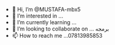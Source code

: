  - 👋 Hi, I’m @MUSTAFA-mbx5
- 👀 I’m interested in ...
- 🌱 I’m currently learning ...
- 💞️ I’m looking to collaborate on ... برمجه
- 📫 How to reach me ...07813985853

<!---
MUSTAFA-mbx5/MUSTAFA-mbx5 is a ✨ special ✨ repository because its `README.md` (this file) appears on your GitHub profile.
You can click the Preview link to take a look at your changes.
--->
